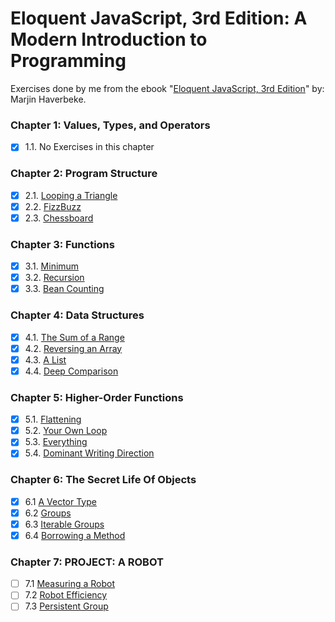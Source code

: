 # Eloquent JavaScript, 3rd Edition: A Modern Introduction to Programming

Exercises done by me from the ebook "[Eloquent JavaScript, 3rd Edition][1]" by: Marjin Haverbeke.

### Chapter 1: Values, Types, and Operators

-   [x] 1.1. No Exercises in this chapter

### Chapter 2: Program Structure

-   [x] 2.1. [Looping a Triangle](./2_program_structure/triangle.js)
-   [x] 2.2. [FizzBuzz](./2_program_structure/fizz_buzz.js)
-   [x] 2.3. [Chessboard](./2_program_structure/chessboard.js)

### Chapter 3: Functions

-   [x] 3.1. [Minimum](./3_functions/minimum.js)
-   [x] 3.2. [Recursion](./3_functions/recursion.js)
-   [x] 3.3. [Bean Counting](./3_functions/bean_counting.js)

### Chapter 4: Data Structures

-   [x] 4.1. [The Sum of a Range](./4_data_structures/range_sum.js)
-   [x] 4.2. [Reversing an Array](./4_data_structures/reverse_array.js)
-   [x] 4.3. [A List](./4_data_structures/a_list.js)
-   [x] 4.4. [Deep Comparison](./4_data_structures/deep_comparison.js)

### Chapter 5: Higher-Order Functions

-   [x] 5.1. [Flattening](./5_higher-order_functions/flattening.js)
-   [x] 5.2. [Your Own Loop](./5_higher-order_functions/your_own_loop.js)
-   [x] 5.3. [Everything](./5_higher-order_functions/everything.js)
-   [x] 5.4. [Dominant Writing Direction](./5_higher-order_functions/dominant_writing_direction.js)

### Chapter 6: The Secret Life Of Objects

-   [x] 6.1 [A Vector Type](./6_secret_life_of_objects/vector.js)
-   [x] 6.2 [Groups](./6_secret_life_of_objects/groups.js)
-   [x] 6.3 [Iterable Groups](./6_secret_life_of_objects/iterable_groups.js)
-   [x] 6.4 [Borrowing a Method](./6_secret_life_of_objects/borrowing_method.js)

### Chapter 7: PROJECT: A ROBOT

-   [ ] 7.1 [Measuring a Robot](./7_a_robot/measuring_a_robot.js)
-   [ ] 7.2 [Robot Efficiency](./7_a_robot/)
-   [ ] 7.3 [Persistent Group](./7_a_robot/)

[1]: https://eloquentjavascript.net/

